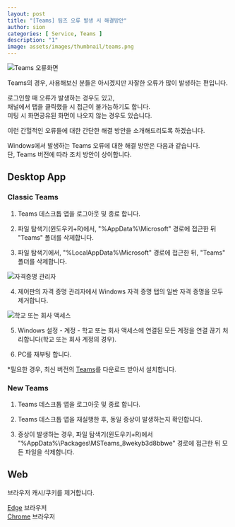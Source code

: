 ```yaml
---
layout: post
title: "[Teams] 팀즈 오류 발생 시 해결방안"
author: sion
categories: [ Service, Teams ]
description: "1"
image: assets/images/thumbnail/teams.png
---
```


<img src="{{site.baseurl}}/assets/images/1/2.PNG" title="Teams 오류화면">

Teams의 경우, 사용해보신 분들은 아시겠지만 자잘한 오류가 많이 발생하는 편입니다.
  
로그인할 때 오류가 발생하는 경우도 있고,  
채널에서 탭을 클릭했을 시 접근이 불가능하기도 합니다.  
미팅 시 화면공유된 화면이 나오지 않는 경우도 있습니다.

이런 간헐적인 오류들에 대한 간단한 해결 방안을 소개해드리도록 하겠습니다.

Windows에서 발생하는 Teams 오류에 대한 해결 방안은 다음과 같습니다.  
단, Teams 버전에 따라 조치 방안이 상이합니다.

## Desktop App

### Classic Teams

1. Teams 데스크톱 앱을 로그아웃 및 종료 합니다.

2. 파일 탐색기(윈도우키+R)에서, "%AppData%\Microsoft" 경로에 접근한 뒤 "Teams" 폴더를 삭제합니다.

3. 파일 탐색기에서, "%LocalAppData%\Microsoft" 경로에 접근한 뒤, "Teams" 폴더를 삭제합니다.

<img src="{{site.baseurl}}/assets/images/1/3.gif" title="자격증명 관리자">

4. 제어판의 자격 증명 관리자에서 Windows 자격 증명 탭의 일반 자격 증명을 모두 제거합니다.

<img src="{{site.baseurl}}/assets/images/1/4.gif" title="학교 또는 회사 액세스">

5. Windows 설정 - 계정 - 학교 또는 회사 액세스에 연결된 모든 계정을 연결 끊기 처리합니다(학교 또는 회사 계정의 경우).

6. PC를 재부팅 합니다.

*필요한 경우, 최신 버전의 [Teams]를 다운로드 받아서 설치합니다.  

### New Teams

1. Teams 데스크톱 앱을 로그아웃 및 종료 합니다.

2. Teams 데스크톱 앱을 재실행한 후, 동일 증상이 발생하는지 확인합니다.

3. 증상이 발생하는 경우, 파일 탐색기(윈도우키+R)에서 "%AppData%\Packages\MSTeams_8wekyb3d8bbwe" 경로에 접근한 뒤 모든 파일을 삭제합니다.

## Web

브라우저 캐시/쿠키를 제거합니다.

[Edge] 브라우저  
[Chrome] 브라우저  


[Teams]: ("https://teams.microsoft.com/download")
[Edge]: ("https://support.microsoft.com/ko-kr/microsoft-edge/microsoft-edge%EC%97%90%EC%84%9C-%EC%BF%A0%ED%82%A4-%EC%82%AD%EC%A0%9C-63947406-40ac-c3b8-57b9-2a946a29ae09")
[Chrome]: ("https://support.google.com/accounts/answer/32050?hl=ko&co=GENIE.Platform%3DDesktop")


